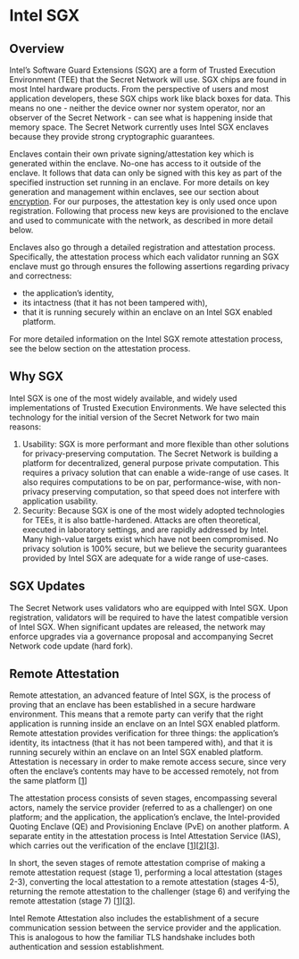 # Intel SGX

## Overview

Intel’s Software Guard Extensions (SGX) are a form of Trusted Execution Environment (TEE) that the Secret Network will use. SGX chips are found in most Intel hardware products. From the perspective of users and most application developers, these SGX chips work like black boxes for data. This means no one - neither the device owner nor system operator, nor an observer of the Secret Network - can see what is happening inside that memory space. The Secret Network currently uses Intel SGX enclaves because they provide strong cryptographic guarantees.

Enclaves contain their own private signing/attestation key which is generated within the enclave. No-one has access to it outside of the enclave. It follows that data can only be signed with this key as part of the specified instruction set running in an enclave. For more details on key generation and management within enclaves, see our section about [encryption](encryption-specs.md). For our purposes, the attestation key is only used once upon registration. Following that process new keys are provisioned to the enclave and used to communicate with the network, as described in more detail below.

Enclaves also go through a detailed registration and attestation process. Specifically, the attestation process which each validator running an SGX enclave must go through ensures the following assertions regarding privacy and correctness:

- the application’s identity,
- its intactness (that it has not been tampered with),
- that it is running securely within an enclave on an Intel SGX enabled platform.

For more detailed information on the Intel SGX remote attestation process, see the below section on the attestation process.

## Why SGX

Intel SGX is one of the most widely available, and widely used implementations of Trusted Execution Environments. We have selected this technology for the initial version of the Secret Network for two main reasons:

1. Usability: SGX is more performant and more flexible than other solutions for privacy-preserving computation. The Secret Network is building a platform for decentralized, general purpose private computation. This requires a privacy solution that can enable a wide-range of use cases. It also requires computations to be on par, performance-wise, with non-privacy preserving computation, so that speed does not interfere with application usability.
2. Security: Because SGX is one of the most widely adopted technologies for TEEs, it is also battle-hardened. Attacks are often theoretical, executed in laboratory settings, and are rapidly addressed by Intel. Many high-value targets exist which have not been compromised. No privacy solution is 100% secure, but we believe the security guarantees provided by Intel SGX are adequate for a wide range of use-cases.

## SGX Updates

The Secret Network uses validators who are equipped with Intel SGX. Upon registration, validators will be required to have the latest compatible version of Intel SGX. When significant updates are released, the network may enforce upgrades via a governance proposal and accompanying Secret Network code update (hard fork).

## Remote Attestation

Remote attestation, an advanced feature of Intel SGX, is the process of proving that an enclave has been established in a secure hardware environment. This means that a remote party can verify that the right application is running inside an enclave on an Intel SGX enabled platform. Remote attestation provides verification for three things: the application’s identity, its intactness (that it has not been tampered with), and that it is running securely within an enclave on an Intel SGX enabled platform. Attestation is necessary in order to make remote access secure, since very often the enclave’s contents may have to be accessed remotely, not from the same platform [[1]]

The attestation process consists of seven stages, encompassing several actors, namely the service provider (referred to as a challenger) on one platform; and the application, the application’s enclave, the Intel-provided Quoting Enclave (QE) and Provisioning Enclave (PvE) on another platform. A separate entity in the attestation process is Intel Attestation Service (IAS), which carries out the verification of the enclave [[1]][[2]][[3]].

In short, the seven stages of remote attestation comprise of making a remote attestation request
(stage 1), performing a local attestation (stages 2-3), converting the local attestation to a remote
attestation (stages 4-5), returning the remote attestation to the challenger (stage 6) and verifying
the remote attestation (stage 7) [[1]][[3]].

Intel Remote Attestation also includes the establishment of a secure communication session between the service provider and the application. This is analogous to how the familiar TLS handshake includes both authentication and session establishment.

[1]: https://courses.cs.ut.ee/MTAT.07.022/2017_spring/uploads/Main/hiie-report-s16-17.pdf
[2]: https://software.intel.com/en-us/articles/innovative-technology-for-cpu-based-attestation-and-sealing
[3]: https://software.intel.com/content/www/us/en/develop/download/intel-sgx-intel-epid-provisioning-and-attestation-services.html
